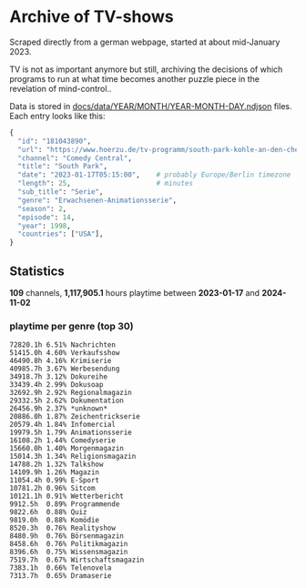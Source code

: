 # Archive of TV-shows

Scraped directly from a german webpage, started at about mid-January 2023.

TV is not as important anymore but still, archiving the decisions of which programs to run at what time
becomes another puzzle piece in the revelation of mind-control.. 

Data is stored in [docs/data/YEAR/MONTH/YEAR-MONTH-DAY.ndjson](docs/data/) files. 
Each entry looks like this:

```python
{
  "id": "181043890", 
  "url": "https://www.hoerzu.de/tv-programm/south-park-kohle-an-den-chefkoch/bid_181043890/", 
  "channel": "Comedy Central", 
  "title": "South Park", 
  "date": "2023-01-17T05:15:00",    # probably Europe/Berlin timezone 
  "length": 25,                     # minutes 
  "sub_title": "Serie", 
  "genre": "Erwachsenen-Animationsserie", 
  "season": 2, 
  "episode": 14, 
  "year": 1998, 
  "countries": ["USA"],
}
```

## Statistics

**109** channels, **1,117,905.1** hours playtime between **2023-01-17** and **2024-11-02**


### playtime per genre (top 30)

    72820.1h 6.51% Nachrichten
    51415.0h 4.60% Verkaufsshow
    46490.8h 4.16% Krimiserie
    40985.7h 3.67% Werbesendung
    34918.7h 3.12% Dokureihe
    33439.4h 2.99% Dokusoap
    32692.9h 2.92% Regionalmagazin
    29332.5h 2.62% Dokumentation
    26456.9h 2.37% *unknown*
    20886.0h 1.87% Zeichentrickserie
    20579.4h 1.84% Infomercial
    19979.5h 1.79% Animationsserie
    16108.2h 1.44% Comedyserie
    15660.0h 1.40% Morgenmagazin
    15014.3h 1.34% Religionsmagazin
    14788.2h 1.32% Talkshow
    14109.9h 1.26% Magazin
    11054.4h 0.99% E-Sport
    10781.2h 0.96% Sitcom
    10121.1h 0.91% Wetterbericht
    9912.5h  0.89% Programmende
    9822.6h  0.88% Quiz
    9819.0h  0.88% Komödie
    8520.3h  0.76% Realityshow
    8480.9h  0.76% Börsenmagazin
    8458.6h  0.76% Politikmagazin
    8396.6h  0.75% Wissensmagazin
    7519.7h  0.67% Wirtschaftsmagazin
    7383.1h  0.66% Telenovela
    7313.7h  0.65% Dramaserie
